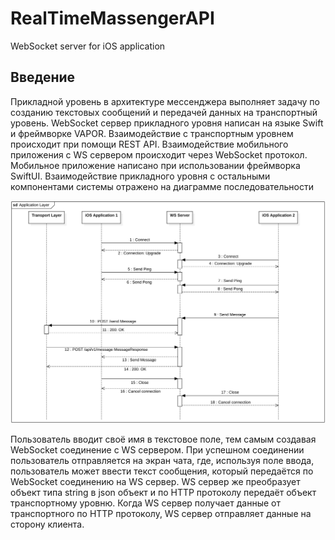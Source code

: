 # RealTimeMassengerAPI
WebSocket server for iOS application

## Введение

Прикладной уровень в архитектуре мессенджера выполняет задачу по созданию текстовых сообщений и передачей данных на транспортный уровень.
WebSocket сервер прикладного уровня написан на языке Swift и фреймворке VAPOR. Взаимодействие с транспортным уровнем происходит при помощи REST API. Взаимодействие мобильного приложения с WS сервером происходит через WebSocket протокол. Мобильное приложение написано при использовании фреймворка SwiftUI.
Взаимодействие прикладного уровня с остальными компонентами системы отражено на диаграмме последовательности


<img src="./Images/sequence diagram.png"/>

Пользователь вводит своё имя в текстовое поле, тем самым создавая WebSocket соединение с WS сервером. При успешном соединении пользователь отправляется на экран чата, где, используя поле ввода, пользователь может ввести текст сообщения, который передаётся по WebSocket соединению на WS сервер. WS сервер же преобразует объект типа string в json объект и по HTTP протоколу передаёт объект транспортному уровню. Когда WS сервер получает данные от транспортного по HTTP протоколу, WS сервер отправляет данные на сторону клиента.
